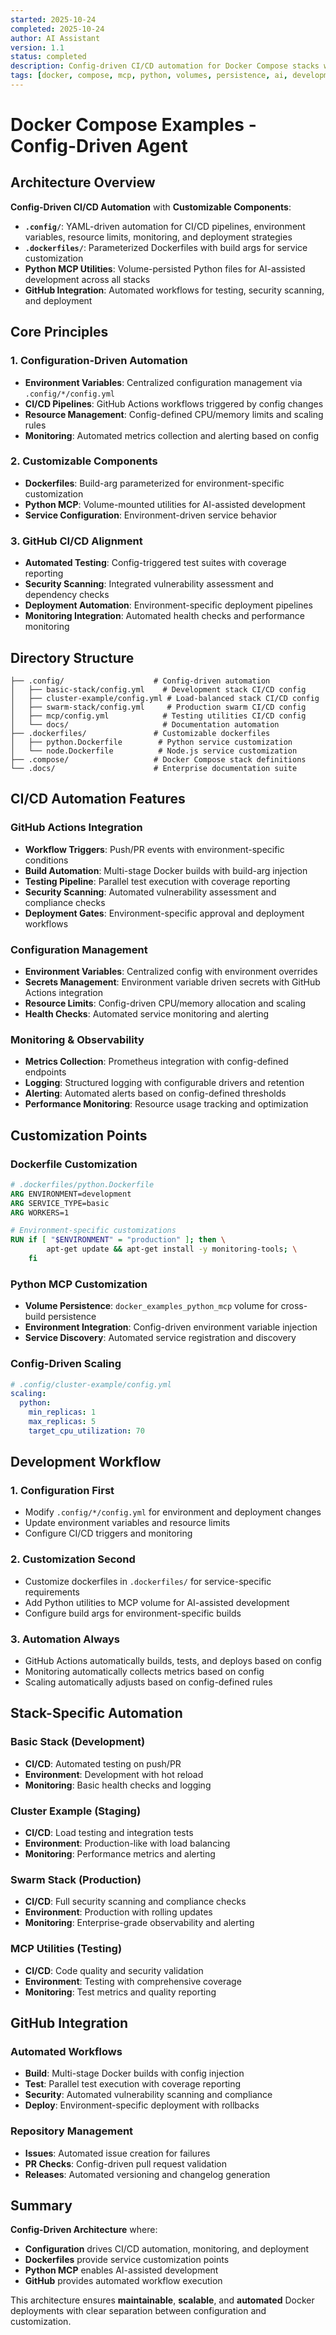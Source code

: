 ```yaml
---
started: 2025-10-24
completed: 2025-10-24
author: AI Assistant
version: 1.1
status: completed
description: Config-driven CI/CD automation for Docker Compose stacks with customizable dockerfiles and Python MCP utilities in persistent volumes
tags: [docker, compose, mcp, python, volumes, persistence, ai, development, config-driven, cicd, automation, github]
---
```


# Docker Compose Examples - Config-Driven Agent

## Architecture Overview

**Config-Driven CI/CD Automation** with **Customizable Components**:

- **`.config/`**: YAML-driven automation for CI/CD pipelines, environment variables, resource limits, monitoring, and deployment strategies
- **`.dockerfiles/`**: Parameterized Dockerfiles with build args for service customization
- **Python MCP Utilities**: Volume-persisted Python files for AI-assisted development across all stacks
- **GitHub Integration**: Automated workflows for testing, security scanning, and deployment

## Core Principles

### 1. Configuration-Driven Automation
- **Environment Variables**: Centralized configuration management via `.config/*/config.yml`
- **CI/CD Pipelines**: GitHub Actions workflows triggered by config changes
- **Resource Management**: Config-defined CPU/memory limits and scaling rules
- **Monitoring**: Automated metrics collection and alerting based on config

### 2. Customizable Components
- **Dockerfiles**: Build-arg parameterized for environment-specific customization
- **Python MCP**: Volume-mounted utilities for AI-assisted development
- **Service Configuration**: Environment-driven service behavior

### 3. GitHub CI/CD Alignment
- **Automated Testing**: Config-triggered test suites with coverage reporting
- **Security Scanning**: Integrated vulnerability assessment and dependency checks
- **Deployment Automation**: Environment-specific deployment pipelines
- **Monitoring Integration**: Automated health checks and performance monitoring

## Directory Structure

```
├── .config/                    # Config-driven automation
│   ├── basic-stack/config.yml    # Development stack CI/CD config
│   ├── cluster-example/config.yml # Load-balanced stack CI/CD config
│   ├── swarm-stack/config.yml     # Production swarm CI/CD config
│   ├── mcp/config.yml            # Testing utilities CI/CD config
│   └── docs/                     # Documentation automation
├── .dockerfiles/               # Customizable dockerfiles
│   ├── python.Dockerfile        # Python service customization
│   └── node.Dockerfile          # Node.js service customization
├── .compose/                   # Docker Compose stack definitions
└── .docs/                      # Enterprise documentation suite
```

## CI/CD Automation Features

### GitHub Actions Integration
- **Workflow Triggers**: Push/PR events with environment-specific conditions
- **Build Automation**: Multi-stage Docker builds with build-arg injection
- **Testing Pipeline**: Parallel test execution with coverage reporting
- **Security Scanning**: Automated vulnerability assessment and compliance checks
- **Deployment Gates**: Environment-specific approval and deployment workflows

### Configuration Management
- **Environment Variables**: Centralized config with environment overrides
- **Secrets Management**: Environment variable driven secrets with GitHub Actions integration
- **Resource Limits**: Config-driven CPU/memory allocation and scaling
- **Health Checks**: Automated service monitoring and alerting

### Monitoring & Observability
- **Metrics Collection**: Prometheus integration with config-defined endpoints
- **Logging**: Structured logging with configurable drivers and retention
- **Alerting**: Automated alerts based on config-defined thresholds
- **Performance Monitoring**: Resource usage tracking and optimization

## Customization Points

### Dockerfile Customization
```dockerfile
# .dockerfiles/python.Dockerfile
ARG ENVIRONMENT=development
ARG SERVICE_TYPE=basic
ARG WORKERS=1

# Environment-specific customizations
RUN if [ "$ENVIRONMENT" = "production" ]; then \
        apt-get update && apt-get install -y monitoring-tools; \
    fi
```

### Python MCP Customization
- **Volume Persistence**: `docker_examples_python_mcp` volume for cross-build persistence
- **Environment Integration**: Config-driven environment variable injection
- **Service Discovery**: Automated service registration and discovery

### Config-Driven Scaling
```yaml
# .config/cluster-example/config.yml
scaling:
  python:
    min_replicas: 1
    max_replicas: 5
    target_cpu_utilization: 70
```

## Development Workflow

### 1. Configuration First
- Modify `.config/*/config.yml` for environment and deployment changes
- Update environment variables and resource limits
- Configure CI/CD triggers and monitoring

### 2. Customization Second
- Customize dockerfiles in `.dockerfiles/` for service-specific requirements
- Add Python utilities to MCP volume for AI-assisted development
- Configure build args for environment-specific builds

### 3. Automation Always
- GitHub Actions automatically builds, tests, and deploys based on config
- Monitoring automatically collects metrics based on config
- Scaling automatically adjusts based on config-defined rules

## Stack-Specific Automation

### Basic Stack (Development)
- **CI/CD**: Automated testing on push/PR
- **Environment**: Development with hot reload
- **Monitoring**: Basic health checks and logging

### Cluster Example (Staging)
- **CI/CD**: Load testing and integration tests
- **Environment**: Production-like with load balancing
- **Monitoring**: Performance metrics and alerting

### Swarm Stack (Production)
- **CI/CD**: Full security scanning and compliance checks
- **Environment**: Production with rolling updates
- **Monitoring**: Enterprise-grade observability and alerting

### MCP Utilities (Testing)
- **CI/CD**: Code quality and security validation
- **Environment**: Testing with comprehensive coverage
- **Monitoring**: Test metrics and quality reporting

## GitHub Integration

### Automated Workflows
- **Build**: Multi-stage Docker builds with config injection
- **Test**: Parallel test execution with coverage reporting
- **Security**: Automated vulnerability scanning and compliance
- **Deploy**: Environment-specific deployment with rollbacks

### Repository Management
- **Issues**: Automated issue creation for failures
- **PR Checks**: Config-driven pull request validation
- **Releases**: Automated versioning and changelog generation

## Summary

**Config-Driven Architecture** where:
- **Configuration** drives CI/CD automation, monitoring, and deployment
- **Dockerfiles** provide service customization points
- **Python MCP** enables AI-assisted development
- **GitHub** provides automated workflow execution

This architecture ensures **maintainable**, **scalable**, and **automated** Docker deployments with clear separation between configuration and customization.
